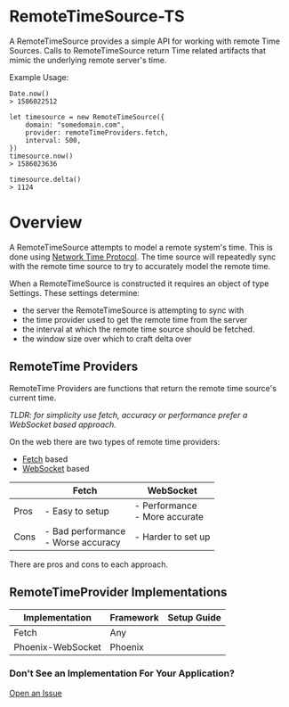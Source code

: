 # RemoteTimeSource-TS

A RemoteTimeSource provides a simple API for working with remote Time Sources.
Calls to RemoteTimeSource return Time related artifacts that mimic the underlying remote server's time.

Example Usage:
```
Date.now()
> 1586022512

let timesource = new RemoteTimeSource({
	domain: "somedomain.com",
	provider: remoteTimeProviders.fetch,
	interval: 500,
})
timesource.now()
> 1586023636

timesource.delta()
> 1124
```

# Overview
A RemoteTimeSource attempts to model a remote system's time.
This is done using [Network Time Protocol](https://en.wikipedia.org/wiki/Network_Time_Protocol).
The time source will repeatedly sync with the remote time source to try to accurately model the remote time.

When a RemoteTimeSource is constructed it requires an object of type Settings.
These settings determine:
- the server the RemoteTimeSource is attempting to sync with
- the time provider used to get the remote time from the server
- the interval at which the remote time source should be fetched.
- the window size over which to craft delta over

## RemoteTime Providers
RemoteTime Providers are functions that return the remote time source's current time.

*TLDR: for simplicity use fetch, accuracy or performance prefer a WebSocket based approach.*

On the web there are two types of remote time providers:
- [Fetch](https://developer.mozilla.org/en-US/docs/Web/API/Fetch_API) based
- [WebSocket](https://developer.mozilla.org/en-US/docs/Web/API/WebSockets_API) based

|      | Fetch                                  | WebSocket                        |
|------|----------------------------------------|----------------------------------|
| Pros | - Easy to setup                        | - Performance<br>- More accurate |
| Cons | - Bad performance<br> - Worse accuracy | - Harder to set up               |

There are pros and cons to each approach.

## RemoteTimeProvider Implementations

| Implementation    | Framework | Setup Guide |
|-------------------|-----------|-------------|
| Fetch             | Any       |             |
| Phoenix-WebSocket | Phoenix   |             |

### Don't See an Implementation For Your Application?
[Open an Issue](https://github.com/LukeWood/RemoteTimeSource-TS/issues)


